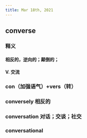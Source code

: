 ```yaml
---
title: Mar 18th, 2021
---
```


## converse
### 释义
#### 相反的，逆向的；颠倒的；
#### V. 交流
### con（加强语气）+vers（转）
### conversely 相反的
### conversation 对话；交谈；社交
### conversational
